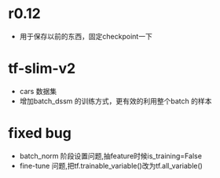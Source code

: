 # r0.12
- 用于保存以前的东西，固定checkpoint一下 
# tf-slim-v2
- cars 数据集
- 增加batch_dssm 的训练方式，更有效的利用整个batch 的样本
# fixed bug
- batch_norm 阶段设置问题,抽feature时候is_training=False
- fine-tune 问题,把tf.trainable_variable()改为tf.all_variable()
